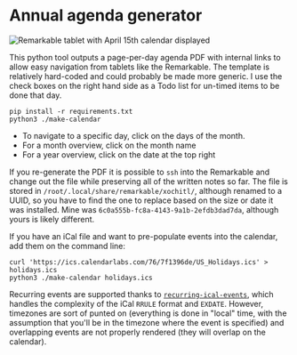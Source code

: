 # Annual agenda generator
![Remarkable tablet with April 15th calendar displayed](tablet.jpg)

This python tool outputs a page-per-day agenda PDF with internal links to
allow easy navigation from tablets like the Remarkable.  The template is
relatively hard-coded and could probably be made more generic. I use the
check boxes on the right hand side as a Todo list for un-timed items to
be done that day.

```
pip install -r requirements.txt
python3 ./make-calendar
```


* To navigate to a specific day, click on the days of the month.
* For a month overview, click on the month name
* For a year overview, click on the date at the top right

If you re-generate the PDF it is possible to `ssh` into the Remarkable
and change out the file while preserving all of the written notes so far.
The file is stored in `/root/.local/share/remarkable/xochitl/`, although renamed
to a UUID, so you have to find the one to replace based on the size or date it
was installed.  Mine was `6c0a555b-fc8a-4143-9a1b-2efdb3dad7da`, although yours
is likely different.

If you have an iCal file and want to pre-populate events into the calendar,
add them on the command line:

```
curl 'https://ics.calendarlabs.com/76/7f1396de/US_Holidays.ics' > holidays.ics
python3 ./make-calendar holidays.ics
```

Recurring events are supported thanks to [`recurring-ical-events`](https://github.com/niccokunzmann/python-recurring-ical-events),
which handles the complexity of the iCal `RRULE` format and `EXDATE`.
However, timezones are sort of punted on (everything is done in "local" time, with the
assumption that you'll be in the timezone where the event is specified)
and overlapping events are not properly rendered (they will overlap on the calendar).
